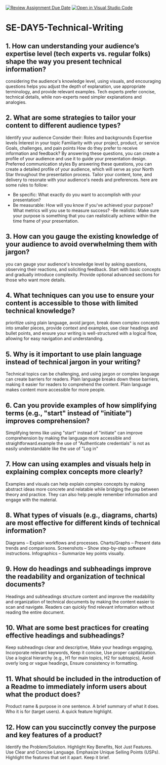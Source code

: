 [![Review Assignment Due Date](https://classroom.github.com/assets/deadline-readme-button-22041afd0340ce965d47ae6ef1cefeee28c7c493a6346c4f15d667ab976d596c.svg)](https://classroom.github.com/a/zsAR-pyY)
[![Open in Visual Studio Code](https://classroom.github.com/assets/open-in-vscode-2e0aaae1b6195c2367325f4f02e2d04e9abb55f0b24a779b69b11b9e10269abc.svg)](https://classroom.github.com/online_ide?assignment_repo_id=18518798&assignment_repo_type=AssignmentRepo)
# SE-DAY5-Technical-Writing
## 1. How can understanding your audience’s expertise level (tech experts vs. regular folks) shape the way you present technical information?
considering the audience's knowledge level, using visuals, and encouraging questions helps you adjust the depth of explanation, use appropriate terminology, and provide relevant examples. Tech experts prefer concise, technical details, while non-experts need simpler explanations and analogies.
## 2. What are some strategies to tailor your content to different audience types?
Identify your audience
Consider their:
Roles and backgrounds
Expertise levels
Interest in your topic
Familiarity with your project, product, or service
Goals, challenges, and pain points
 How do they prefer to receive information and feedback? By answering these questions, you can create a profile of your audience and use it to guide your presentation design.
Preferred communication styles
By answering these questions, you can create a detailed profile of your audience, which will serve as your North Star throughout the presentation process. Tailor your content, tone, and delivery to resonate with your audience's needs and preferences.
here are some rules to follow: 
- Be specific: 
What exactly do you want to accomplish with your presentation? 
- Be measurable: 
How will you know if you've achieved your purpose? What metrics will you use to measure success? 
-Be realistic: 
Make sure your purpose is something that you can realistically achieve within the time frame of your presentation.
## 3. How can you gauge the existing knowledge of your audience to avoid overwhelming them with jargon?
you can gauge your audience's knowledge level by asking questions, observing their reactions, and soliciting feedback. Start with basic concepts and gradually introduce complexity.
Provide optional advanced sections for those who want more details.
## 4. What techniques can you use to ensure your content is accessible to those with limited technical knowledge?
prioritize using plain language, avoid jargon, break down complex concepts into smaller pieces, provide context and examples, use clear headings and bullet points, and ensure your writing is well-structured with a logical flow, allowing for easy navigation and understanding. 
## 5. Why is it important to use plain language instead of technical jargon in your writing?
Technical topics can be challenging, and using jargon or complex language can create barriers for readers. Plain language breaks down these barriers, making it easier for readers to comprehend the content. Plain language makes content more accessible for more people.
## 6. Can you provide examples of how simplifying terms (e.g., "start" instead of "initiate") improves comprehension?
Simplifying terms like using "start" instead of "initiate" can improve comprehension by making the language more accessible and straightforward.example the use of "Authenticate credentials" is not as easily understandable like the use of "Log in"
## 7. How can using examples and visuals help in explaining complex concepts more clearly?
Examples and visuals can help explain complex concepts by making abstract ideas more concrete and relatable while bridging the gap between theory and practice. They can also help people remember information and engage with the material.
## 8. What types of visuals (e.g., diagrams, charts) are most effective for different kinds of technical information?
Diagrams – Explain workflows and processes.
Charts/Graphs – Present data trends and comparisons.
Screenshots – Show step-by-step software instructions.
Infographics – Summarize key points visually.
## 9. How do headings and subheadings improve the readability and organization of technical documents?
Headings and subheadings structure content and improve the readability and organization of technical documents by making the content easier to scan and navigate. Readers can quickly find relevant information without reading the entire document.
## 10. What are some best practices for creating effective headings and subheadings?
Keep subheadings clear and descriptive, Make your headings engaging, Incorporate relevant keywords, Keep it concise, Use proper capitalization.
Use a logical hierarchy (e.g., H1 for main topics, H2 for subtopics), Avoid overly long or vague headings, Ensure consistency in formatting.
## 11. What should be included in the introduction of a Readme to immediately inform users about what the product does?
Product name & purpose in one sentence.
A brief summary of what it does.
Who it is for (target users).
A quick feature highlight.
## 12. How can you succinctly convey the purpose and key features of a product?
Identify the Problem/Solution. Highlight Key Benefits, Not Just Features. Use Clear and Concise Language. Emphasize Unique Selling Points (USPs). Highlight the features that set it apart. Keep it brief.


